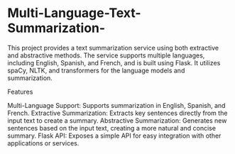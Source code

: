 # Multi-Language-Text-Summarization-

This project provides a text summarization service using both extractive and abstractive methods. The service supports multiple languages, including English, Spanish, and French, and is built using Flask. It utilizes spaCy, NLTK, and transformers for the language models and summarization.

Features

Multi-Language Support: Supports summarization in English, Spanish, and French.
Extractive Summarization: Extracts key sentences directly from the input text to create a summary.
Abstractive Summarization: Generates new sentences based on the input text, creating a more natural and concise summary.
Flask API: Exposes a simple API for easy integration with other applications or services.

